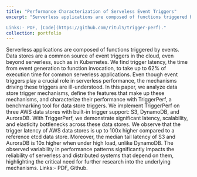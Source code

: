```yaml
---
title: "Performance Characterization of Serveless Event Triggers"
excerpt: "Serverless applications are composed of functions triggered by events. Data stores are a common source of event triggers in the cloud, even beyond serverless, such as in Kubernetes. We find trigger latency, the time from event generation to function invocation, to take up to 62% of execution time for common serverless applications. Even though event triggers play a crucial role in serverless performance, the mechanisms driving these triggers are ill-understood. In this paper, we analyze data store trigger mechanisms, define the features that make up these mechanisms, and characterize their performance with TriggerPerf, a benchmarking tool for data store triggers. We implement TriggerPerf on three AWS data stores with built-in trigger support: S3, DynamoDB, and AuroraDB. With TriggerPerf, we demonstrate significant latency, scalability, and elasticity bottlenecks across these data stores. We observe that the trigger latency of AWS data stores is up to 100x higher compared to a reference etcd data store. Moreover, the median tail latency of S3 and AuroraDB is 10x higher when under high load, unlike DynamoDB. The observed variability in performance patterns significantly impacts the reliability of serverless and distributed systems that depend on them, highlighting the critical need for further research into the underlying mechanisms. 

Links:- PDF, [Code](https://github.com/ritulS/trigger-perf)."
collection: portfolio
---
```


Serverless applications are composed of functions triggered by events. Data stores are a common source of event triggers in the cloud, even beyond serverless, such as in Kubernetes. We find trigger latency, the time from event generation to function invocation, to take up to 62% of execution time for common serverless applications. Even though event triggers play a crucial role in serverless performance, the mechanisms driving these triggers are ill-understood. In this paper, we analyze data store trigger mechanisms, define the features that make up these mechanisms, and characterize their performance with TriggerPerf, a benchmarking tool for data store triggers. We implement TriggerPerf on three AWS data stores with built-in trigger support: S3, DynamoDB, and AuroraDB. With TriggerPerf, we demonstrate significant latency, scalability, and elasticity bottlenecks across these data stores. We observe that the trigger latency of AWS data stores is up to 100x higher compared to a reference etcd data store. Moreover, the median tail latency of S3 and AuroraDB is 10x higher when under high load, unlike DynamoDB. The observed variability in performance patterns significantly impacts the reliability of serverless and distributed systems that depend on them, highlighting the critical need for further research into the underlying mechanisms. Links:- PDF, Github.
